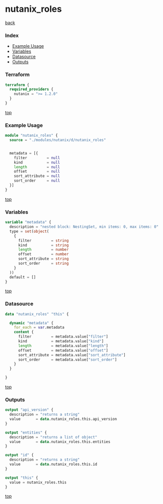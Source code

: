 # nutanix_roles

[back](../nutanix.md)

### Index

- [Example Usage](#example-usage)
- [Variables](#variables)
- [Datasource](#datasource)
- [Outputs](#outputs)

### Terraform

```terraform
terraform {
  required_providers {
    nutanix = ">= 1.2.0"
  }
}
```

[top](#index)

### Example Usage

```terraform
module "nutanix_roles" {
  source = "./modules/nutanix/d/nutanix_roles"


  metadata = [{
    filter         = null
    kind           = null
    length         = null
    offset         = null
    sort_attribute = null
    sort_order     = null
  }]
}
```

[top](#index)

### Variables

```terraform
variable "metadata" {
  description = "nested block: NestingSet, min items: 0, max items: 0"
  type = set(object(
    {
      filter         = string
      kind           = string
      length         = number
      offset         = number
      sort_attribute = string
      sort_order     = string
    }
  ))
  default = []
}
```

[top](#index)

### Datasource

```terraform
data "nutanix_roles" "this" {

  dynamic "metadata" {
    for_each = var.metadata
    content {
      filter         = metadata.value["filter"]
      kind           = metadata.value["kind"]
      length         = metadata.value["length"]
      offset         = metadata.value["offset"]
      sort_attribute = metadata.value["sort_attribute"]
      sort_order     = metadata.value["sort_order"]
    }
  }

}
```

[top](#index)

### Outputs

```terraform
output "api_version" {
  description = "returns a string"
  value       = data.nutanix_roles.this.api_version
}

output "entities" {
  description = "returns a list of object"
  value       = data.nutanix_roles.this.entities
}

output "id" {
  description = "returns a string"
  value       = data.nutanix_roles.this.id
}

output "this" {
  value = nutanix_roles.this
}
```

[top](#index)